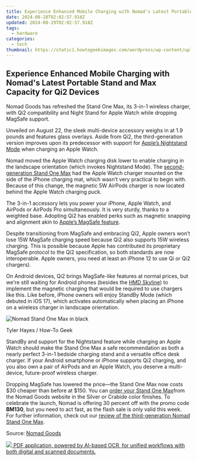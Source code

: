 ```yaml
---
title: Experience Enhanced Mobile Charging with Nomad's Latest Portable Stand and Max Capacity for Qi2 Devices
date: 2024-08-28T02:02:57.918Z
updated: 2024-08-29T02:02:57.918Z
tags:
  - hardware
categories:
  - tech
thumbnail: https://static1.howtogeekimages.com/wordpress/wp-content/uploads/wm/2024/08/airpods-watch-and-iphone-on-nomad-stand-one-max.jpg
---
```


## Experience Enhanced Mobile Charging with Nomad's Latest Portable Stand and Max Capacity for Qi2 Devices

Nomad Goods has refreshed the Stand One Max, its 3-in-1 wireless charger, with Qi2 compatibility and Night Stand for Apple Watch while dropping MagSafe support.

 Unveiled on August 22, the sleek multi-device accessory weighs in at 1.9 pounds and features glass overlays. Aside from Qi2, the third-generation version improves upon its predecessor with support for [Apple’s Nightstand Mode](https://extra-lessons.techidaily.com/2024-approved-branding-beyond-words-eye-catching-podcast-graphics/) when charging an Apple Watch.

 Nomad moved the Apple Watch charging disk lower to enable charging in the landscape orientation (which invokes Nightstand Mode). The [second-generation Stand One Max](https://extra-guidance.techidaily.com/updated-professionals-choice-best-top-10-4k-monitors/) had the Apple Watch charger mounted on the side of the iPhone charging mat, which wasn’t very practical to begin with. Because of this change, the magnetic 5W AirPods charger is now located behind the Apple Watch charging puck.

 The 3-in-1 accessory lets you power your iPhone, Apple Watch, and AirPods or AirPods Pro simultaneously. It is very sturdy, thanks to a weighted base. Adopting Qi2 has enabled perks such as magnetic snapping and alignment akin to [Apple’s MagSafe feature](https://screen-mirror.techidaily.com/recommended-best-applications-for-mirroring-your-samsung-galaxy-a15-4g-screen-drfone-by-drfone-android/).

 Despite transitioning from MagSafe and embracing Qi2, Apple owners won’t lose 15W MagSafe charging speed because Qi2 also supports 15W wireless charging. This is possible because Apple has contributed its proprietary MagSafe protocol to the Qi2 specification, so both standards are now interoperable. Apple owners, you need at least an iPhone 12 to use Qi or Qi2 chargers).

 On Android devices, Qi2 brings MagSafe-like features at normal prices, but we're still waiting for Android phones (besides the [HMD Skyline](https://www.hmd.com/en%5Fus/hmd-skyline)) to implement the magnetic charging that would be required to use chargers like this. Like before, iPhone owners will enjoy StandBy Mode (which debuted in iOS 17), which activates automatically when placing an iPhone on a wireless charger in landscape orientation.

![Nomad Stand One Max in black](https://static1.howtogeekimages.com/wordpress/wp-content/uploads/wm/2024/08/nomad-stand-one-max-in-black.jpg) 

Tyler Hayes / How-To Geek

 StandBy and support for the Nightstand feature while charging an Apple Watch should make the Stand One Max a safe recommendation as both a nearly perfect 3-in-1 bedside charging stand and a versatile office desk charger. If your Android smartphone or iPhone supports Qi2 charging, and you also own a pair of AirPods and an Apple Watch, you deserve a multi-device, future-proof wireless charger.

 Dropping MagSafe has lowered the price—the Stand One Max now costs $30 cheaper than before at $150\. You can [order your Stand One Max](https://shop-links.co/link/?exclusive=1&publisher_slug=itechdaily19598&url=https%3A%2F%2Fwww.anrdoezrs.net%2Flinks%2F3607085%2Ftype%2Fdlg%2Fsid%2FUUhtgUeUpU2005095%2Fhttps%3A%2F%2Fnomadgoods.com%2Fproducts%2Fstand-one-max-carbide-3rd-gen)from the Nomad Goods website in the Silver or Crabide color finishes. To celebrate the launch, Nomad is offering 30 percent off with the promo code **BM130**, but you need to act fast, as the flash sale is only valid this week. For further information, check out our [review of the third-generation Nomad Stand One Max](https://extra-hints.techidaily.com/breaking-down-how-to-skip-edgenuity-videos-easily/).

 Source: [Nomad Goods](https://shop-links.co/link/?exclusive=1&publisher_slug=itechdaily19598&url=https%3A%2F%2Fwww.anrdoezrs.net%2Flinks%2F3607085%2Ftype%2Fdlg%2Fsid%2FUUhtgUeUpU2005095%2Fhttps%3A%2F%2Fnomadgoods.com%2Fproducts%2Fstand-one-max-carbide-3rd-gen)

<ins class="adsbygoogle"
     style="display:block"
     data-ad-format="autorelaxed"
     data-ad-client="ca-pub-7571918770474297"
     data-ad-slot="1223367746"></ins>



<ins class="adsbygoogle"
     style="display:block"
     data-ad-client="ca-pub-7571918770474297"
     data-ad-slot="8358498916"
     data-ad-format="auto"
     data-full-width-responsive="true"></ins>



<!-- affiliate ads begin -->
<a href="https://checkout.abbyy.com/order/checkout.php?PRODS=39254762&QTY=1&AFFILIATE=108875&CART=1"> <img src="https://secure.avangate.com/images/merchant/0e5fb5c76fca16adbee503c9aff393cd/products/11_FR-Badges-NEW-FR-Standard-16-WIN-200.png" border="0"> PDF application, powered by AI-based OCR, for unified workflows with both digital and scanned documents. </a>
<!-- affiliate ads end -->